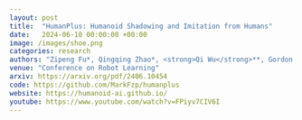 ```yaml
---
layout: post
title:  "HumanPlus: Humanoid Shadowing and Imitation from Humans"
date:   2024-06-10 00:00:00 +00:00
image: /images/shoe.png
categories: research
authors: "Zipeng Fu*, Qingqing Zhao*, <strong>Qi Wu</strong>**, Gordon Wetzstein, Chelsea Finn"
venue: "Conference on Robot Learning"
arxiv: https://arxiv.org/pdf/2406.10454
code: https://github.com/MarkFzp/humanplus
website: https://humanoid-ai.github.io/
youtube: https://www.youtube.com/watch?v=FPiyv7CIV6I
---
```


